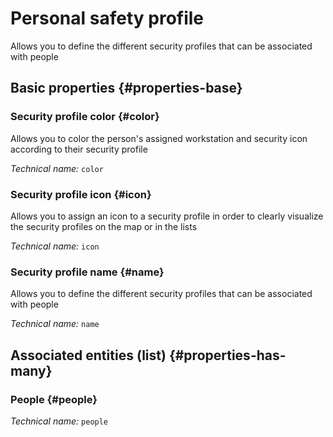 # Personal safety profile
<!--- THIS FILE IS GENERATED PLEASE DO NOT EDIT IT DIRECTLY --->

Allows you to define the different security profiles that can be associated with people

<OH code="personSecurityProfile"/>


## Basic properties {#properties-base}

### Security profile color {#color}

Allows you to color the person's assigned workstation and security icon according to their security profile

*Technical name:* ```color```
<PH code="personSecurityProfile:color"/>

### Security profile icon {#icon}

Allows you to assign an icon to a security profile in order to clearly visualize the security profiles on the map or in the lists

*Technical name:* ```icon```
<PH code="personSecurityProfile:icon"/>

### Security profile name {#name}

Allows you to define the different security profiles that can be associated with people

*Technical name:* ```name```
<PH code="personSecurityProfile:name"/>




## Associated entities (list) {#properties-has-many}

### People {#people}



*Technical name:* ```people```
<PH code="personSecurityProfile:people"/>




